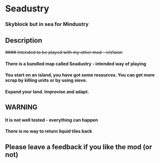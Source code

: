 # Seadustry
### Skyblock but in sea for Mindustry

## Description
~~#### Intended to be played with my other mod - reVision~~
#### There is a bundled map called Seadustry - intended way of playing
#### You start on an island, you have got some resources. You can get more scrap by killing units or by using sieve. 
#### Expand your land. Improvise and adapt.

## WARNING
#### It is not well tested - everything can happen
#### There is no way to return liquid tiles back

## Please leave a feedback if you like the mod (or not)
